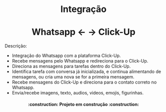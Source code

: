 <h1 align="center"> Integração </h1>
<h1 align="center"> Whatsapp <- -> Click-Up </h1>

Descrição:

* Integração do Whatsapp com a plataforma Click-Up.
* Recebe mensagens pelo Whatsapp e redireciona para o Click-Up.
* Direciona as mensagens para tarefas dentro do Click-Up.
* Identifica tarefa com conversa já inicializada, e continua alimentando de mensagens, ou cria uma nova se for a primeira mensagem.
* Recebe mensagens do Click-Up e direciona para o contato correto no Whatsapp.
* Envia/recebe imagens, texto, audios, videos, emojis, figurinhas.


<h4 align="center"> 
    :construction:  Projeto em construção  :construction:
</h4>